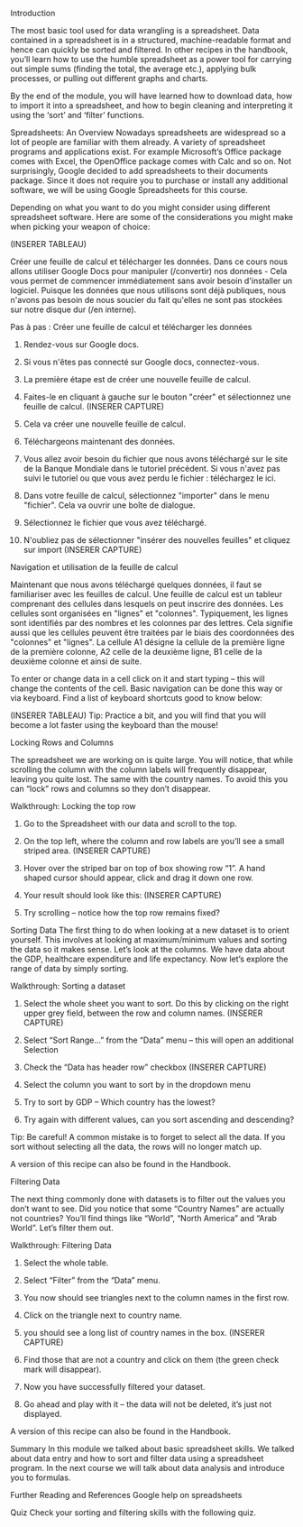 Introduction

The most basic tool used for data wrangling is a spreadsheet. Data contained in a spreadsheet is in a structured, machine-readable format and hence can quickly be sorted and filtered. In other recipes in the handbook, you’ll learn how to use the humble spreadsheet as a power tool for carrying out simple sums (finding the total, the average etc.), applying bulk processes, or pulling out different graphs and charts.


By the end of the module, you will have learned how to download data, how to import it into a spreadsheet, and how to begin cleaning and interpreting it using the ‘sort’ and ‘filter’ functions.

Spreadsheets: An Overview
Nowadays spreadsheets are widespread so a lot of people are familiar with them already. A variety of spreadsheet programs and applications exist. For example Microsoft’s Office package comes with Excel, the OpenOffice package comes with Calc and so on. Not surprisingly, Google decided to add spreadsheets to their documents package. Since it does not require you to purchase or install any additional software, we will be using Google Spreadsheets for this course.

Depending on what you want to do you might consider using different spreadsheet software. Here are some of the considerations you might make when picking your weapon of choice:

(INSERER TABLEAU)

Créer une feuille de calcul et télécharger les données.
Dans ce cours nous allons utiliser Google Docs pour manipuler (/convertir) nos données - Cela vous permet de commencer immédiatement sans avoir besoin d'installer un logiciel. Puisque les données que nous utilisons sont déjà publiques, nous n'avons pas besoin de nous soucier du fait qu'elles ne sont pas stockées sur notre disque dur (/en interne).

Pas à pas : Créer une feuille de calcul et télécharger les données

1. Rendez-vous sur Google docs.

2. Si vous n'êtes pas connecté sur Google docs, connectez-vous.

3. La première étape est de créer une nouvelle feuille de calcul.

4. Faites-le en cliquant à gauche sur le bouton "créer" et sélectionnez une feuille de calcul. (INSERER CAPTURE)

5. Cela va créer une nouvelle feuille de calcul.

6. Téléchargeons maintenant des données.

7. Vous allez avoir besoin du fichier que nous avons téléchargé sur le site de la Banque Mondiale dans le tutoriel précédent. Si vous n'avez pas suivi le tutoriel ou que vous avez perdu le fichier : téléchargez le ici.

8. Dans votre feuille de calcul, sélectionnez "importer" dans le menu "fichier". Cela va ouvrir une boîte de dialogue.

9. Sélectionnez le fichier que vous avez téléchargé.

10. N'oubliez pas de sélectionner "insérer des nouvelles feuilles" et cliquez sur import (INSERER CAPTURE)

Navigation et utilisation de la feuille de calcul

Maintenant que nous avons téléchargé quelques données, il faut se familiariser avec les feuilles de calcul. Une feuille de calcul est un tableur comprenant des cellules dans lesquels on peut inscrire des données. Les cellules sont organisées en "lignes" et "colonnes". Typiquement, les lignes sont identifiés par des nombres et les colonnes par des lettres. Cela signifie aussi que les cellules peuvent être traitées par le biais des coordonnées des "colonnes" et "lignes". La cellule A1 désigne la cellule de la première ligne de la première colonne, A2 celle de la deuxième ligne, B1 celle de la deuxième colonne et ainsi de suite.

To enter or change data in a cell click on it and start typing – this will change the contents of the cell. Basic navigation can be done this way or via keyboard. Find a list of keyboard shortcuts good to know below:

(INSERER TABLEAU)
Tip: Practice a bit, and you will find that you will become a lot faster using the keyboard than the mouse!

Locking Rows and Columns

The spreadsheet we are working on is quite large. You will notice, that while scrolling the column with the column labels will frequently disappear, leaving you quite lost. The same with the country names. To avoid this you can “lock” rows and columns so they don’t disappear.

Walkthrough: Locking the top row

1. Go to the Spreadsheet with our data and scroll to the top.

2. On the top left, where the column and row labels are you’ll see a small striped area.
(INSERER CAPTURE)

3. Hover over the striped bar on top of box showing row “1”. A hand shaped cursor should appear, click and drag it down one row.

4. Your result should look like this:
(INSERER CAPTURE)

5. Try scrolling – notice how the top row remains fixed?

Sorting Data
The first thing to do when looking at a new dataset is to orient yourself. This involves at looking at maximum/minimum values and sorting the data so it makes sense. Let’s look at the columns. We have data about the GDP, healthcare expenditure and life expectancy. Now let’s explore the range of data by simply sorting.

Walkthrough: Sorting a dataset
1. Select the whole sheet you want to sort. Do this by clicking on the right upper grey field, between the row and column names.
(INSERER CAPTURE)

2. Select “Sort Range…” from the “Data” menu – this will open an additional Selection

3. Check the “Data has header row” checkbox
(INSERER CAPTURE)

4. Select the column you want to sort by in the dropdown menu

5. Try to sort by GDP – Which country has the lowest?

6. Try again with different values, can you sort ascending and descending?

Tip: Be careful! A common mistake is to forget to select all the data. If you sort without selecting all the data, the rows will no longer match up.

A version of this recipe can also be found in the Handbook.

Filtering Data

The next thing commonly done with datasets is to filter out the values you don’t want to see. Did you notice that some “Country Names” are actually not countries? You’ll find things like “World”, “North America” and “Arab World”. Let’s filter them out.

Walkthrough: Filtering Data

1. Select the whole table.

2. Select “Filter” from the “Data” menu.

3. You now should see triangles next to the column names in the first row.

4. Click on the triangle next to country name.

5. you should see a long list of country names in the box.
(INSERER CAPTURE)

6. Find those that are not a country and click on them (the green check mark will disappear).

7. Now you have successfully filtered your dataset.

8. Go ahead and play with it – the data will not be deleted, it’s just not displayed.

A version of this recipe can also be found in the Handbook.

Summary
In this module we talked about basic spreadsheet skills. We talked about data entry and how to sort and filter data using a spreadsheet program. In the next course we will talk about data analysis and introduce you to formulas.

Further Reading and References
Google help on spreadsheets

Quiz
Check your sorting and filtering skills with the following quiz.
